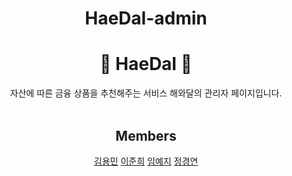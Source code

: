 <div align="center">
  
# HaeDal-admin
  
# 🌇 HaeDal 🌆
자산에 따른 금융 상품을 추천해주는 서비스 해와달의 관리자 페이지입니다.
<Br><Br>

## Members
[김용민](https://github.com/dragonmin28)
[이준희](https://github.com/juneheel)
[임예지](https://github.com/image00)
[정경연](https://github.com/Cloudyee)
</div>

